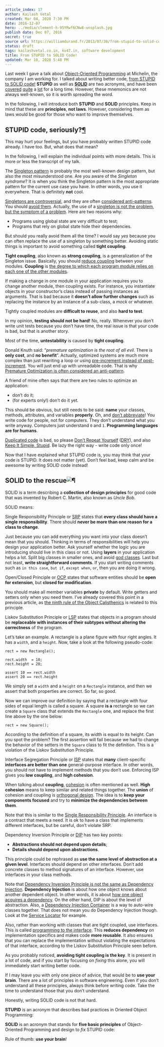 ```yaml
---
article_index: 17
author: Kailash Vetal
created: Mar 04, 2020 7:30 PM
date: 2016-12-07
hero: ../media/clement-h-95YRwf6CNw8-unsplash.jpg
publish date: Dec 07, 2016
secret: true
source url: https://williamdurand.fr/2013/07/30/from-stupid-to-solid-code/#tight-coupling
status: draft
tags: kailashvetal.co.in, kv47.in, software development
title: From STUPID to SOLID Code!
updated: Mar 10, 2020 5:48 PM
---
```

Last week I gave a talk about [Object-Oriented Programming](https://en.wikipedia.org/wiki/Object-oriented_programming) at Michelin, the company I am working for. I talked about writing better code, [from STUPID to SOLID code!](http://slides.williamdurand.fr/from-stupid-to-solid-code/) **STUPID** as well as **[SOLID](http://en.wikipedia.org/wiki/SOLID_(object-oriented_design))** are two acronyms, and have been [covered](http://blog.ircmaxell.com/2012/05/dont-be-stupid-grasp-solid-slides.html) [quite](http://nikic.github.io/2011/12/27/Dont-be-STUPID-GRASP-SOLID.html) a [lot](http://lostechies.com/chadmyers/2008/03/08/pablo-s-topic-of-the-month-march-solid-principles/) for a long time. However, these mnemonics are not always well-known, so it is worth spreading the word.

In the following, I will introduce both **STUPID** and **SOLID** principles. Keep in mind that these are **principles**, **not laws**. However, considering them as laws would be good for those who want to improve themselves.

## STUPID code, seriously?[¶](https://williamdurand.fr/2013/07/30/from-stupid-to-solid-code/)

This may hurt your feelings, but you have probably written STUPID code already. I have too. But, what does that mean?

In the following, I will explain the individual points with more details. This is more or less the transcript of my talk.

The [Singleton pattern](http://en.wikipedia.org/wiki/Singleton_pattern) is probably the most well-known design pattern, but also the most misunderstood one. Are you aware of the *Singleton syndrome*? It is when you think the Singleton pattern is the most appropriate pattern for the current use case you have. In other words, you use it everywhere. That is definitely **not** cool.

[Singletons are controversial](https://code.google.com/p/google-singleton-detector/wiki/WhySingletonsAreControversial), and they are often [considered anti-patterns](http://stackoverflow.com/questions/11292109/why-is-singleton-considered-an-anti-pattern-in-java-world-sometimes). You should [avoid them](http://programmers.stackexchange.com/questions/40373/so-singletons-are-bad-then-what). Actually, the use of a [singleton is not the problem, but the symptom of a problem](http://programmers.stackexchange.com/questions/40373/so-singletons-are-bad-then-what/40376#40376). Here are two reasons why:

- Programs using global state are very difficult to test;
- Programs that rely on global state hide their dependencies.

But should you really avoid them all the time? I would say *yes* because you can often replace the use of a singleton by something better. Avoiding static things is important to avoid something called **tight coupling**.

**Tight coupling**, also known as **strong coupling**, is a generalization of the Singleton issue. Basically, you should [reduce coupling](http://martinfowler.com/ieeeSoftware/coupling.pdf) between your modules. **Coupling** is [the degree to which each program module relies on each one of the other modules](http://en.wikipedia.org/wiki/Coupling_(computer_programming)).

If making a change in one module in your application requires you to change another module, then coupling exists. For instance, you instantiate objects in your constructor’s class instead of passing instances as arguments. That is bad because it **doesn’t allow further changes** such as replacing the instance by an instance of a sub-class, a *mock* or whatever.

Tightly coupled modules are **difficult to reuse**, and also **hard to test**.

In my opinion, **testing should not be hard!** No, really. Whenever you don’t write unit tests because you don’t have time, the real issue is that your code is bad, but that is another story.

Most of the time, **untestability** is caused by **tight coupling**.

Donald Knuth said: “*premature optimization is the root of all evil*. There is **only cost**, and **no benefit**”. Actually, optimized systems are much more complex than just rewriting a loop or using [pre-increment instead of post-increment](http://stackoverflow.com/questions/24886/is-there-a-performance-difference-between-i-and-i-in-c). You will just end up with unreadable code. That is why [Premature Optimization is often considered an anti-pattern](http://www.c2.com/cgi/wiki?PrematureOptimization).

A friend of mine often says that there are two rules to optimize an application:

- don’t do it;
- (for experts only!) don’t do it yet.

This should be obvious, but still needs to be said: **name** your classes, methods, attributes, and variables **properly**. Oh, and [don’t abbreviate](https://williamdurand.fr/2013/06/03/object-calisthenics/)! You write code for people, not for computers. They don’t understand what you write anyway. Computers just understand `0` and `1`. **Programming languages are for humans**.

[Duplicated code](http://c2.com/cgi/wiki?DuplicatedCode) is bad, so please [Don’t Repeat Yourself](http://lostechies.com/patricklioi/2013/07/30/no-seriously-dont-repeat-yourself/) ([DRY](http://en.wikipedia.org/wiki/Don't_repeat_yourself)), and also [Keep It Simple, Stupid](http://en.wikipedia.org/wiki/KISS_principle). Be lazy the right way - write code only once!

Now that I have explained what STUPID code is, you may think that your code is STUPID. It does not matter (yet). Don’t feel bad, keep calm and be awesome by writing SOLID code instead!

## SOLID to the rescue![¶](https://williamdurand.fr/2013/07/30/from-stupid-to-solid-code/)

SOLID is a term describing a **collection of design principles** for good code that was invented by Robert C. Martin, also known as *Uncle Bob*.

SOLID means:

Single Responsibility Principle or [SRP](http://en.wikipedia.org/wiki/Single_responsibility_principle) states that **every class should have a single responsibility**. There should **never be more than one reason for a class to change**.

Just because you can add everything you want into your class doesn’t mean that you should. Thinking in terms of responsibilities will help you design your application better. Ask yourself whether the logic you are introducing should live in this class or not. Using **layers** in your application helps a lot. Split big classes in smaller ones, and avoid [god classes](http://c2.com/cgi/wiki?GodClass). Last but not least, **write straightforward comments**. If you start writing comments such as `in this case`, `but if`, `except when`, `or`, then you are doing it wrong.

Open/Closed Principle or [OCP](http://en.wikipedia.org/wiki/Open/closed_principle) states that software entities should be **open for extension**, but **closed for modification**.

You should make all member variables **private** by default. Write getters and setters only when you need them. I’ve already covered this point in a previous article, as [the ninth rule of the Object Calisthenics](https://williamdurand.fr/2013/06/03/object-calisthenics/) is related to this principle.

Liskov Substitution Principle or [LSP](http://c2.com/cgi/wiki?LiskovSubstitutionPrinciple) states that objects in a program should be **replaceable with instances of their subtypes without altering the correctness** of the program.

Let’s take an example. A rectangle is a plane figure with four right angles. It has a `width`, and a `height`. Now, take a look at the following pseudo-code:

    rect = new Rectangle();
    
    rect.width  = 10;
    rect.height = 20;
    
    assert 10 == rect.width
    assert 20 == rect.height

We simply set a `width` and a `height` on a `Rectangle` instance, and then we assert that both properties are correct. So far, so good.

Now we can improve our definition by saying that a rectangle with four sides of equal length is called a square. A square **is a** rectangle so we can create a `Square` class that extends the `Rectangle` one, and replace the first line above by the one below:

    rect = new Square();

According to the definition of a square, its width is equal to its height. Can you spot the problem? The first assertion will fail because we had to change the behavior of the setters in the `Square` class to fit the definition. This is a violation of the Liskov Substitution Principle.

Interface Segregation Principle or [ISP](http://en.wikipedia.org/wiki/Interface_segregation_principle) states that **many** client-specific **interfaces are better than one** general-purpose interface. In other words, you should not have to implement methods that you don’t use. Enforcing ISP gives you **low coupling**, and **high cohesion**.

When talking about **coupling**, [cohesion](http://en.wikipedia.org/wiki/Cohesion_(computer_science)) is often mentioned as well. **High cohesion** means to keep similar and related things together. The **union** of cohesion and coupling is [orthogonal design](http://www.jasoncoffin.com/cohesion-and-coupling-principles-of-orthogonal-object-oriented-programming/). The idea is to **keep your components focused** and try to **minimize the dependencies between them**.

Note that this is similar to the [Single Responsibility Principle](https://williamdurand.fr/2013/07/30/from-stupid-to-solid-code/). An interface is a contract that meets a need. It is ok to have a class that implements different interfaces, but be careful, don’t violate SRP.

Dependency Inversion Principle or [DIP](http://www.c2.com/cgi/wiki?DependencyInversionPrinciple) has two key points:

- **Abstractions should not depend upon details**;
- **Details should depend upon abstractions**.

This principle could be rephrased as **use the same level of abstraction at a given level**. Interfaces should depend on other interfaces. Don’t add concrete classes to method signatures of an interface. However, use interfaces in your class methods.

Note that [Dependency Inversion Principle is not the same as Dependency Injection](http://lostechies.com/derickbailey/2011/09/22/dependency-injection-is-not-the-same-as-the-dependency-inversion-principle/). **Dependency Injection** is about how one object knows about another dependent object. In other words, it is about [how one object acquires a dependency](http://martinfowler.com/articles/dipInTheWild.html). On the other hand, DIP is about the level of abstraction. Also, a [Dependency Injection Container](http://www.martinfowler.com/articles/injection.html) is a way to auto-wire classes together. That does not mean you do Dependency Injection though. Look at the [Service Locator](http://en.wikipedia.org/wiki/Service_locator_pattern) for example.

Also, rather than working with classes that are tight coupled, use interfaces. This is called [programming to the interface](http://www.fatagnus.com/program-to-an-interface-not-an-implementation/). This **reduces dependency** on implementation specifics and makes code **more reusable**. It also ensures that you can replace the implementation without violating the expectations of that interface, according to the Liskov Substitution Principle seen before.

As you probably noticed, **avoiding tight coupling is the key**. It is present in a lot of code, and if you start by focusing on *fixing* this alone, you will immediately start writing better code.

If I may leave you with only one piece of advice, that would be to **use your brain**. There are a lot of principles in software engineering. Even if you don’t understand all these principles, always think before writing code. Take the time to understand those that you don’t understand.

Honestly, writing SOLID code is not that hard.

**STUPID** is an acronym that describes bad practices in Oriented Object Programming:

**SOLID** is an acronym that stands for **five basic principles** of Object-Oriented Programming and design to *fix* STUPID code:

Rule of thumb: **use your brain**!
